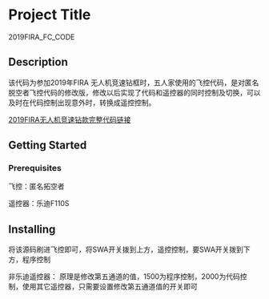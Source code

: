 # Project Title 

2019FIRA_FC_CODE

## Description

该代码为参加2019年FIRA 无人机竞速钻框时，五人家使用的飞控代码，是对匿名脱空者飞控代码的修改版，修改以后实现了代码和遥控器的同时控制及切换，可以及时在代码控制出现意外时，转换成遥控控制。

[2019FIRA无人机竞速钻款完整代码链接](https://github.com/Unrivaled2/2019FIRA_QUADROTOR)

## Getting Started

### Prerequisites

飞控：匿名拓空者

遥控器：乐迪F110S

## Installing

将该源码刷进飞控即可，将SWA开关拨到上方，遥控控制，要SWA开关拨到下方，程序控制

非乐迪遥控器：
原理是修改第五通道的值，1500为程序控制，2000为代码控制，使用其它遥控器，只需要设置修改第五通道值的开关即可
